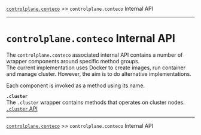 [`controlplane.conteco`](../README.md) >> `controlplane.conteco` Internal API

-----

# `controlplane.conteco` Internal API

The `controlplane.conteco` associated internal API contains a number of wrapper components around specific method groups.  
The current implementation uses Docker to create images, run container and manage cluster.
However, the aim is to do alternative implementations.

Each component is invoked as a method using its name.

__`.cluster`__  
The `.cluster` wrapper contains methods that operates on cluster nodes.  
[`.cluster` API](./CONTROLPLANE-CONTECO-INTERNAL-CLUSTER-API.md)  


-----
[`controlplane.conteco`](../README.md) >> `controlplane.conteco` Internal API
